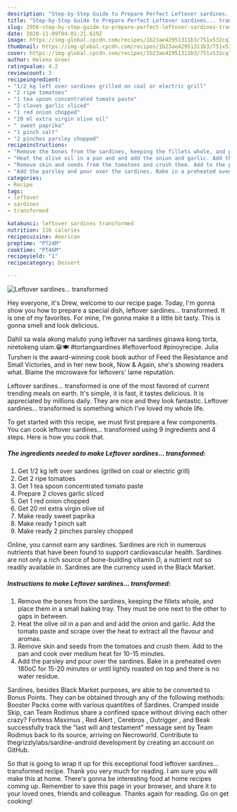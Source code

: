 ```yaml
---
description: "Step-by-Step Guide to Prepare Perfect Leftover sardines... transformed"
title: "Step-by-Step Guide to Prepare Perfect Leftover sardines... transformed"
slug: 2956-step-by-step-guide-to-prepare-perfect-leftover-sardines-transformed
date: 2020-11-09T04:01:21.619Z
image: https://img-global.cpcdn.com/recipes/1b23ae42951311b3/751x532cq70/leftover-sardines-transformed-recipe-main-photo.jpg
thumbnail: https://img-global.cpcdn.com/recipes/1b23ae42951311b3/751x532cq70/leftover-sardines-transformed-recipe-main-photo.jpg
cover: https://img-global.cpcdn.com/recipes/1b23ae42951311b3/751x532cq70/leftover-sardines-transformed-recipe-main-photo.jpg
author: Helena Greer
ratingvalue: 4.2
reviewcount: 3
recipeingredient:
- "1/2 kg left over sardines grilled on coal or electric grill"
- "2 ripe tomatoes"
- "1 tea spoon concentrated tomato paste"
- "2 cloves garlic sliced"
- "1 red onion chopped"
- "20 ml extra virgin olive oil"
- " sweet paprika"
- "1 pinch salt"
- "2 pinches parsley chopped"
recipeinstructions:
- "Remove the bones from the sardines, keeping the fillets whole, and place them in a small baking tray. They must be one next to the other to gaps in between."
- "Heat the olive oil in a pan and and add the onion and garlic. Add the tomato paste and scrape over the heat to extract all the flavour and aromas."
- "Remove skin and seeds from the tomatoes and crush them. Add to the pan and cook over medium heat for 10-15 minutes."
- "Add the parsley and pour over the sardines. Bake in a preheated oven 180oC for 15-20 minutes or until lightly roasted on top and there is no water residue."
categories:
- Recipe
tags:
- leftover
- sardines
- transformed

katakunci: leftover sardines transformed 
nutrition: 116 calories
recipecuisine: American
preptime: "PT24M"
cooktime: "PT46M"
recipeyield: "1"
recipecategory: Dessert

---
```



![Leftover sardines... transformed](https://img-global.cpcdn.com/recipes/1b23ae42951311b3/751x532cq70/leftover-sardines-transformed-recipe-main-photo.jpg)

Hey everyone, it's Drew, welcome to our recipe page. Today, I'm gonna show you how to prepare a special dish, leftover sardines... transformed. It is one of my favorites. For mine, I'm gonna make it a little bit tasty. This is gonna smell and look delicious.

Dahil sa wala akong maluto yung leftover na sardines ginawa kong torta, niretokeng ulam.😁🍽 #tortangsardines #leftoverfood #pinoyrecipe. Julia Turshen is the award-winning cook book author of Feed the Resistance and Small Victories, and in her new book, Now &amp; Again, she&#39;s showing readers what. Blame the microwave for leftovers&#39; lame reputation.

Leftover sardines... transformed is one of the most favored of current trending meals on earth. It's simple, it is fast, it tastes delicious. It is appreciated by millions daily. They are nice and they look fantastic. Leftover sardines... transformed is something which I've loved my whole life.


To get started with this recipe, we must first prepare a few components. You can cook leftover sardines... transformed using 9 ingredients and 4 steps. Here is how you cook that.

<!--inarticleads1-->

##### The ingredients needed to make Leftover sardines... transformed:

1. Get 1/2 kg left over sardines (grilled on coal or electric grill)
1. Get 2 ripe tomatoes
1. Get 1 tea spoon concentrated tomato paste
1. Prepare 2 cloves garlic sliced
1. Get 1 red onion chopped
1. Get 20 ml extra virgin olive oil
1. Make ready  sweet paprika
1. Make ready 1 pinch salt
1. Make ready 2 pinches parsley chopped


Online, you cannot earn any sardines. Sardines are rich in numerous nutrients that have been found to support cardiovascular health. Sardines are not only a rich source of bone-building vitamin D, a nutrient not so readily available in. Sardines are the currency used in the Black Market. 

<!--inarticleads2-->

##### Instructions to make Leftover sardines... transformed:

1. Remove the bones from the sardines, keeping the fillets whole, and place them in a small baking tray. They must be one next to the other to gaps in between.
1. Heat the olive oil in a pan and and add the onion and garlic. Add the tomato paste and scrape over the heat to extract all the flavour and aromas.
1. Remove skin and seeds from the tomatoes and crush them. Add to the pan and cook over medium heat for 10-15 minutes.
1. Add the parsley and pour over the sardines. Bake in a preheated oven 180oC for 15-20 minutes or until lightly roasted on top and there is no water residue.


Sardines, besides Black Market purposes, are able to be converted to Bonus Points. They can be obtained through any of the following methods: Booster Packs come with various quantities of Sardines. Cramped inside Skip, can Team Rodimus share a confined space without driving each other crazy? Fortress Maximus , Red Alert , Cerebros , Outrigger , and Beak successfully track the &#34;last will and testament&#34; message sent by Team Rodimus back to its source, arriving on Necroworld. Contribute to thegrizzlylabs/sardine-android development by creating an account on GitHub. 

So that is going to wrap it up for this exceptional food leftover sardines... transformed recipe. Thank you very much for reading. I am sure you will make this at home. There's gonna be interesting food at home recipes coming up. Remember to save this page in your browser, and share it to your loved ones, friends and colleague. Thanks again for reading. Go on get cooking!
